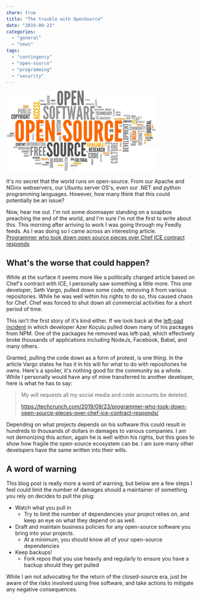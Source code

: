 ```yaml
---
share: true
title: "The trouble with OpenSource"
date: "2019-09-23"
categories: 
  - "general"
  - "news"
tags: 
  - "contingency"
  - "open-source"
  - "programming"
  - "security"
---
```


![](../../../public/imgs/posts/2019-09-23/c35ff-opensource-400.png)

It's no secret that the world runs on open-source. From our Apache and NGinx webservers, our Ubuntu server OS's, even our .NET and python programming languages. However, how many think that this could potentially be an issue?

Now, hear me out. I'm not some doomsayer standing on a soapbox preaching the end of the world, and I'm sure I'm not the first to write about this. This morning after arriving to work I was going through my Feedly feeds. As I was doing so I came across an interesting article. [Programmer who took down open source pieces over Chef ICE contract responds](https://techcrunch.com/2019/09/23/programmer-who-took-down-open-source-pieces-over-chef-ice-contract-responds/)

## What's the worse that could happen?

While at the surface it seems more like a politically charged article based on Chef's contract with ICE, I personally saw something a little more. This one developer, Seth Vargo, pulled down some code, removing it from various repositories. While he was well within his rights to do so, this caused chaos for Chef. Chef was forced to shut down all commercial activities for a short period of time.

This isn't the first story of it's kind either. If we look back at the [left-pad incident](https://www.theregister.co.uk/2016/03/23/npm_left_pad_chaos/) in which developer Azer Koçulu pulled down many of his packages from NPM. One of the packages he removed was left-pad, which effectively broke thousands of applications including NodeJs, Facebook, Babel, and many others.

Granted, pulling the code down as a form of protest, is one thing. In the article Vargo states he has it in his will for what to do with repositories he owns. Here's a spoiler, it's nothing good for the community as a whole. While I personally would have any of mine transferred to another developer, here is what he has to say:

> My will requests all my social media and code accounts be deleted.
> 
> https://techcrunch.com/2019/09/23/programmer-who-took-down-open-source-pieces-over-chef-ice-contract-responds/

Depending on what projects depends on his software this could result in hundreds to thousands of dollars in damages to various companies. I am not demonizing this action, again he is well within his rights, but this goes to show how fragile the open-source ecosystem can be. I am sure many other developers have the same written into their wills.

## A word of warning

This blog post is really more a word of warning, but below are a few steps I feel could limit the number of damages should a maintainer of something you rely on decides to pull the plug:

- Watch what you pull in
    - Try to limit the number of dependencies your project relies on, and keep an eye on what they depend on as well.
- Draft and maintain business policies for any open-source software you bring into your projects.
    - At a minimum, you should know all of your open-source dependencies
- Keep backups!
    - Fork repos that you use heavily and regularly to ensure you have a backup should they get pulled

While I am not advocating for the return of the closed-source era, just be aware of the risks involved using free software, and take actions to mitigate any negative consequences.
